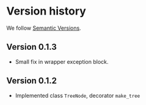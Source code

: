 # Version history

We follow [Semantic Versions](https://semver.org/).

## Version 0.1.3

- Small fix in wrapper exception block.


## Version 0.1.2

- Implemented class `TreeNode`, decorator `make_tree`
